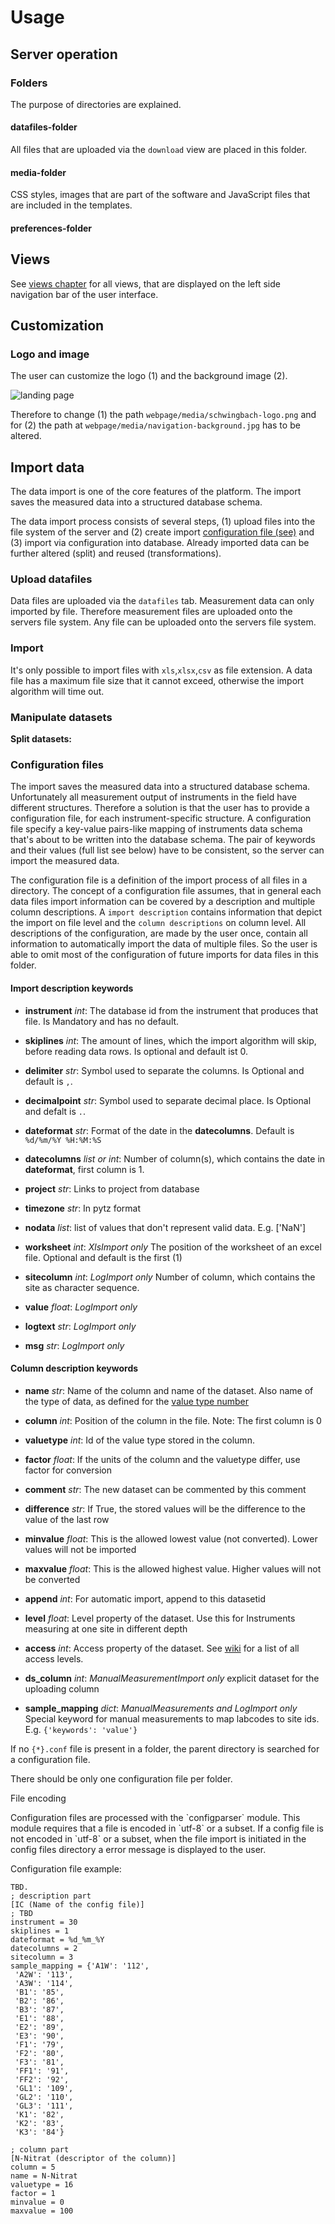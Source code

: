 # Usage

## Server operation

### Folders

The purpose of directories are explained.

#### datafiles-folder
All files that are uploaded via the `download` view are placed in this folder.

#### media-folder
CSS styles, images that are part of the software and JavaScript files that are included in the templates.

#### preferences-folder


## Views

See [views chapter](views.html) for all views, that are displayed on the left side navigation bar of the user interface.

## Customization
### Logo and image

The user can customize the logo (1) and the background image (2).

![landing page](../../images/installation/landing-page.jpg "Landing page")


Therefore to change (1) the path `webpage/media/schwingbach-logo.png` and for (2) the path at
`webpage/media/navigation-background.jpg` has to be altered.


## Import data

The data import is one of the core features of the platform.
The import saves the measured data into a structured database schema.

The data import process consists of several steps, (1) upload files into the file system of the server and
(2) create import [configuration file (see)](usage.html#configuration-files) and (3) import via configuration into
database.
Already imported data can be further altered (split) and reused (transformations).

### Upload datafiles

Data files are uploaded via the `datafiles` tab. Measurement data can only imported by file. Therefore measurement files are uploaded onto the servers file system. Any file can be uploaded onto the servers file system.

### Import

It's only possible to import files with `xls`,`xlsx`,`csv` as file extension.
A data file has a maximum file size that it cannot exceed, otherwise the import algorithm will time out.

### Manipulate datasets

**Split datasets:**

### Configuration files

The import saves the measured data into a structured database schema. Unfortunately all measurement output of
instruments in the field have different structures. Therefore a solution is that the user has to provide a configuration
file, for each instrument-specific structure. A configuration file specify a key-value pairs-like mapping of
instruments data schema that's about to be written into the database schema.
The pair of keywords and their values (full list see below) have to be consistent, so the server can import the measured data.

The configuration file is a definition of the import process of all files in a directory.
The concept of a configuration file assumes, that in general each data files import information can be covered by a
description and multiple column descriptions.
A `import description` contains information that depict the import on file level and the `column descriptions` on column level.
All descriptions of the configuration, are made by the user once, contain all information to automatically import the data of multiple files.
So the user is able to omit most of the configuration of future imports for data files in this folder.

<!-- TODO all keywords -->

#### Import description keywords

* **instrument** *int*: The database id from the instrument that produces that file. Is Mandatory and has no default.
* **skiplines** *int*: The amount of lines, which the import algorithm will skip, before reading data rows. Is optional
  and default ist 0.
* **delimiter** *str*: Symbol used to separate the columns. Is Optional and default is `,`.
* **decimalpoint** *str*: Symbol used to separate decimal place. Is Optional and defalt is `.`.
* **dateformat** *str*: Format of the date in the **datecolumns**. Default is `%d/%m/%Y %H:%M:%S`
* **datecolumns** *list or int*: Number of column(s), which contains the date in **dateformat**, first column is 1.

* **project** *str*: Links to project from database
* **timezone** *str*: In pytz format
* **nodata** *list*: list of values that don't represent valid data. E.g. ['NaN']

* **worksheet** *int*: *XlsImport only* The position of the worksheet of an excel file. Optional and default is the first (1)

* **sitecolumn** *int*: *LogImport only* Number of column, which contains the site as character sequence.
* **value** *float*: *LogImport only*
* **logtext** *str*: *LogImport only*
* **msg** *str*: *LogImport only*

#### Column description keywords
* **name** *str*: Name of the column and name of the dataset. Also name of the type of data, as defined for the [value type number](wiki.html#valuetypes)
* **column** *int*: Position of the column in the file. Note: The first column is 0
* **valuetype** *int*: Id of the value type stored in the column.
* **factor** *float*: If the units of the column and the valuetype differ, use factor for conversion
* **comment** *str*: The new dataset can be commented by this comment
* **difference** *str*: If True, the stored values will be the difference to the value of the last row
* **minvalue** *float*: This is the allowed lowest value (not converted). Lower values will not be imported
* **maxvalue** *float*: This is the allowed highest value. Higher values will not be converted
* **append** *int*: For automatic import, append to this datasetid
* **level** *float*: Level property of the dataset. Use this for Instruments measuring at one site in different depth
* **access** *int*: Access property of the dataset. See [wiki](wiki.html#access-levels) for a list of all access levels.

* **ds_column** *int*: *ManualMeasurementImport only* explicit dataset for the uploading column
* **sample_mapping** *dict*: *ManualMeasurements and LogImport only* Special keyword for manual measurements to map
  labcodes to site ids. E.g. `{'keywords': 'value'}`

If no `{*}.conf` file is present in a folder, the parent directory is searched for a configuration file.

There should be only one configuration file per folder.

<!-- TODO: standard configuration (?) -->

<div class="note admonition">
  <p class="first admonition-title">File encoding</p>
  <p class="last">
  Configuration files are processed with the `configparser` module. This module requires that a file is encoded in `utf-8` or a subset.
  If a config file is not encoded in `utf-8` or a subset, when the file import is initiated in the config files directory
  a error message is displayed to the user.</p>
</div>

Configuration file example:

```pacmanconf
TBD.
; description part
[IC (Name of the config file)]
; TBD
instrument = 30
skiplines = 1
dateformat = %d_%m_%Y
datecolumns = 2
sitecolumn = 3
sample_mapping = {'A1W': '112',
 'A2W': '113',
 'A3W': '114',
 'B1': '85',
 'B2': '86',
 'B3': '87',
 'E1': '88',
 'E2': '89',
 'E3': '90',
 'F1': '79',
 'F2': '80',
 'F3': '81',
 'FF1': '91',
 'FF2': '92',
 'GL1': '109',
 'GL2': '110',
 'GL3': '111',
 'K1': '82',
 'K2': '83',
 'K3': '84'}

; column part
[N-Nitrat (descriptor of the column)]
column = 5
name = N-Nitrat
valuetype = 16
factor = 1
minvalue = 0
maxvalue = 100
```
